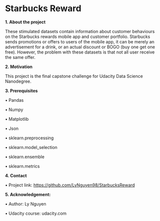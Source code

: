 # Starbucks Reward

**1. About the project**

These stimulated datasets contain information about customer behaviours on the Starbucks rewards mobile app and customer portfolio. Starbucks sends promotions or offers to users of the mobile app, it can be merely an advertisement for a drink, or an actual discount or BOGO (buy one get one free). However, the problem with these datasets is that not all user receive the same offer. 

**2.	Motivation**

This project is the final capstone challenge for Udacity Data Science Nanodegree.

**3.	Prerequisites**

  •	Pandas 

  •	Numpy 

  •	Matplotlib 
  
  • Json
  
  • sklearn.preprocessing
  
  • sklearn.model_selection
  
  • sklearn.ensemble
  
  • sklearn.metrics
  

**4.	Contact**

  •	Project link: https://github.com/LyNguyen98/StarbucksReward
  
**5.	Acknowledgement:**

  •	Author: Ly Nguyen
  
  •	Udacity course: udacity.com


